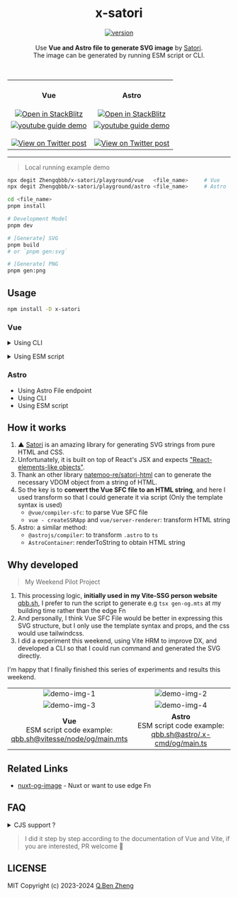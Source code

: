 <h1 align="center">x-satori</h1>

<p align="center">
    <a href="https://www.npmjs.com/package/x-satori">
        <img alt="version" src="https://img.shields.io/npm/v/x-satori?color=212121&label=">
    </a><br><br>
    Use <b>Vue and Astro file to generate SVG image</b> by <a href="https://github.com/vercel/satori">Satori</a>.<br>
    The image can be generated by running ESM script or CLI.
</p>
<br>
<table>
    <tr>
        <td align="center" width="50%">
            <h4>Vue</h4>
            <a href="https://stackblitz.com/edit/x-satori?file=package.json">
                <img alt="Open in StackBlitz" src="https://developer.stackblitz.com/img/open_in_stackblitz.svg">
            </a>
        </td>
        <td align="center" width="50%">
            <h4>Astro</h4>
            <a href="https://stackblitz.com/edit/x-satori-astro?file=package.json">
                <img alt="Open in StackBlitz" src="https://developer.stackblitz.com/img/open_in_stackblitz.svg">
            </a>
        </td>
    </tr>
    <tr>
        <td align="center" width="50%">
            <a href="https://youtu.be/8HkJg1a_Zew">
                <img alt="youtube guide demo" src="./demo-vue.gif">
            </a>
            <br>
            <br>
            <a href="https://x.com/zhengqbbb/status/1637849646075908096">
                <img alt="View on Twitter post" src="https://cdn.jsdelivr.net/gh/Zhengqbbb/Zhengqbbb@v1.1.1/icons/view-twitter-post.svg">
            </a>
        </td>
        <td align="center" width="50%">
            <a href="https://youtu.be/8HkJg1a_Zew">
                <img alt="youtube guide demo" src="./demo-vue.gif">
            </a>
            <br>
            <br>
            <a href="https://x.com/zhengqbbb/status/1637849646075908096">
                <img alt="View on Twitter post" src="https://cdn.jsdelivr.net/gh/Zhengqbbb/Zhengqbbb@v1.1.1/icons/view-twitter-post.svg">
            </a>
        </td>
    </tr>
</table>

---

> Local running example demo

```sh
npx degit Zhengqbbb/x-satori/playground/vue   <file_name>     # Vue
npx degit Zhengqbbb/x-satori/playground/astro <file_name>     # Astro

cd <file_name>
pnpm install

# Development Model
pnpm dev

# [Generate] SVG
pnpm build
# or `pnpm gen:svg`

# [Generate] PNG
pnpm gen:png
```

## Usage

```sh
npm install -D x-satori
```

### Vue

<details>
<summary>Using CLI</summary><br>

- Dependency: **Vue | Vite**

```sh
$ npx x-satori --help

SYNOPSIS:
    x-satori --template <template_file_path> --config <satori_config_path> [ --output <path> | --dev ]

OPTIONS:
    -d|--dev                   Turn on Dev mode
    -t|--template <path>       The Vue or Astro template file path
    -c|--config   <path>       The export satori configure file path
    -o|--output   <path>       Target output SVG path

EXAMPLES:
    x-satori --config "./satori.js" --template "./Template.vue" --dev
    x-satori --config "./satori.js" --template "./Template.vue"
    x-satori --config "./satori.js" --template "./Template.vue" -o image.svg
```

#### Configure

- Extends Satori options and add Vue file props option

```mjs
import { defineSatoriConfig } from 'x-satori/vue'

export default defineSatoriConfig({
    // ... Satori options
    props: {
        // ...Vue SFC props options
        // title: "Hello world"
    },
})
```
#### Vue template file

- **Only the template syntax is used**, and props are only used for hint completion
- [→ Satori supports common CSS features](https://github.com/vercel/satori#css)
- [→ Tailwindcss documentation](https://tailwindcss.com/docs/customizing-colors)

```html
<script setup lang="ts">
const props = defineProps({
  title: String,
})
</script>
<template>
  <div class="w-full h-full flex text-white bg-blue-500 items-center justify-center">
    <h1 :style="{ fontSize: '70px' }">
      {{ title }} 👋
    </h1>
  </div>
</template>
```

Example: [`playground/`](./playground/)

<br></details>

<details>
<summary>Using ESM script</summary><br>

- Dependency: **Vue**

```mjs
import { defineSatoriConfig, satoriVue } from 'x-satori/vue'

function main() {
    const _DIRNAME = typeof __dirname !== 'undefined'
        ? __dirname
        : dirname(fileURLToPath(import.meta.url))
    const _OUTPUT = resolve(_DIRNAME, './image/og.png')

    const templateStr = await readFile(resolve(_DIRNAME, './Template.vue'), 'utf8')
    const opt = defineSatoriConfig({
    // ... Satori options
        props: {
        // ...Vue SFC props options
        // title: "Hello world"
        },
    })
    const strSVG = await satoriVue(opt, templateStr)
    console.log(strSVG)
}
main()
```

Example: [`examples/run-esm-script`](./examples/run-esm-script/)

```sh
npm run gen:svg
npm run gen:png
```

</details>

### Astro

- Using Astro File endpoint
- Using CLI
- Using ESM script

## How it works
1. ▲ [Satori](https://github.com/vercel/satori) is an amazing library for generating SVG strings from pure HTML and CSS.
2. Unfortunately, it is built on top of React's JSX and expects ["React-elements-like objects"](https://github.com/vercel/satori#use-without-jsx).
3. Thank an other library [natemoo-re/satori-html](https://github.com/natemoo-re/satori-html) can to generate the necessary VDOM object from a string of HTML.
4. So the key is to **convert the Vue SFC file to an HTML string**, and here I used transform so that I could generate it via script (Only the template syntax is used)
    - `@vue/compiler-sfc`: to parse Vue SFC file
    - `vue - createSSRApp`  and `vue/server-renderer`: transform HTML string
5. Astro: a similar method:
    - `@astrojs/compiler`: to transform `.astro` to `ts`
    - `AstroContainer`: renderToString to obtain HTML string

## Why developed

> My Weekend Pilot Project

1. This processing logic, **initially used in my Vite-SSG person website** [qbb.sh](https://github.com/Zhengqbbb/qbb.sh/blob/790c47026cb1baac34dee8642150ec1729fb0f39/package.json#L18), I prefer to run the script to generate e.g `tsx gen-og.mts` at my building time rather than the edge Fn
2. And personally, I think Vue SFC File would be better in expressing this SVG structure, but I only use the template syntax and props, and the css would use tailwindcss.
3. I did a experiment this weekend, using Vite HRM to improve DX, and developed a CLI so that I could run command and generated the SVG directly.

I'm happy that I finally finished this series of experiments and results this weekend. <br>

<table>
  <tr>
    <td align="center" width="50%">
        <img alt="demo-img-1"src="https://user-images.githubusercontent.com/40693636/226387222-e2de688d-bbb6-41a2-9454-d10d8fd7784d.png">
    </td>
    <td align="center" width="50%">
        <img alt="demo-img-2"src="https://cdn.jsdelivr.net/gh/Zhengqbbb/qbb.sh@v2.1.1/public/og/posts.png">
    </td>
  </tr>
  <tr>
    <td align="center" width="50%">
        <img alt="demo-img-3"src="https://user-images.githubusercontent.com/40693636/226387925-57b58c6a-6677-44d4-a7a0-6939193704b3.png">
    </td>
    <td align="center" width="50%">
        <img alt="demo-img-4"src="https://cdn.jsdelivr.net/gh/Zhengqbbb/qbb.sh@v2.1.1/public/og/2022-12-17-new-homepage.png">
    </td>
  </tr>
  <tr>
    <td align="center" width="50%">
        <b>Vue</b><br>
        ESM script code example:
        <br>
        <a href="https://github.com/Zhengqbbb/qbb.sh/tree/vitesse/build/node/og/main.mts">qbb.sh@vitesse/node/og/main.mts</a>
    </td>
    <td align="center" width="50%">
        <b>Astro</b>
        <br>
        ESM script code example:
        <br>
        <a href="https://github.com/Zhengqbbb/qbb.sh/blob/v2.1.1/.x-cmd/og/main.ts">qbb.sh@astro/.x-cmd/og/main.ts</a>
    </td>
  </tr>
</table>

## Related Links

- [nuxt-og-image](https://github.com/harlan-zw/nuxt-og-image) - Nuxt or want to use edge Fn

## FAQ

<details>
<summary>CJS support ?</summary><br>

**Not supported**, waiting for upstream library [natemoo-re/ultrahtml](https://github.com/natemoo-re/ultrahtml/tree/main)

</details>

> I did it step by step according to the documentation of Vue and Vite, if you are interested, PR welcome 🤗
## LICENSE

MIT
Copyright (c) 2023-2024 [Q.Ben Zheng](https://github.com/Zhengqbbb)
